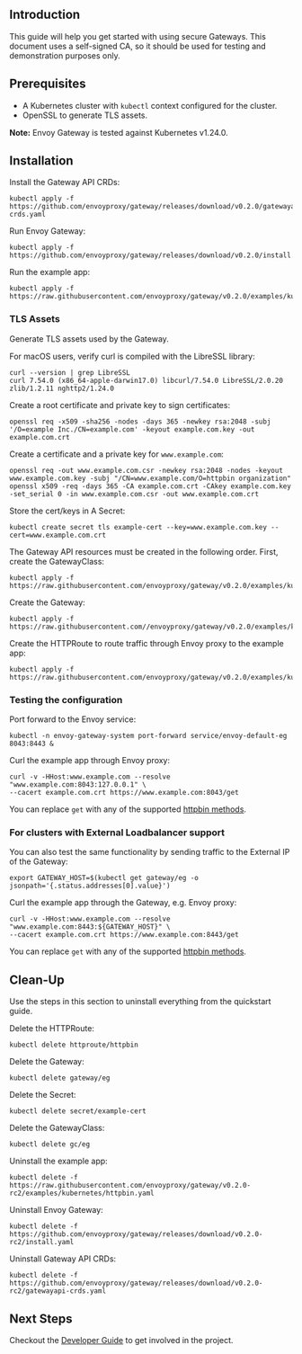 ## Introduction
This guide will help you get started with using secure Gateways. This document uses a self-signed CA, so it should be
used for testing and demonstration purposes only.

## Prerequisites
- A Kubernetes cluster with `kubectl` context configured for the cluster.
- OpenSSL to generate TLS assets.

__Note:__ Envoy Gateway is tested against Kubernetes v1.24.0.

## Installation
Install the Gateway API CRDs:
```shell
kubectl apply -f https://github.com/envoyproxy/gateway/releases/download/v0.2.0/gatewayapi-crds.yaml
```

Run Envoy Gateway:
```shell
kubectl apply -f https://github.com/envoyproxy/gateway/releases/download/v0.2.0/install.yaml
```

Run the example app:
```shell
kubectl apply -f https://raw.githubusercontent.com/envoyproxy/gateway/v0.2.0/examples/kubernetes/httpbin.yaml
```

### TLS Assets

Generate TLS assets used by the Gateway.

For macOS users, verify curl is compiled with the LibreSSL library:
```shell
curl --version | grep LibreSSL
curl 7.54.0 (x86_64-apple-darwin17.0) libcurl/7.54.0 LibreSSL/2.0.20 zlib/1.2.11 nghttp2/1.24.0
```

Create a root certificate and private key to sign certificates:
```shell
openssl req -x509 -sha256 -nodes -days 365 -newkey rsa:2048 -subj '/O=example Inc./CN=example.com' -keyout example.com.key -out example.com.crt
```

Create a certificate and a private key for `www.example.com`:
```shell
openssl req -out www.example.com.csr -newkey rsa:2048 -nodes -keyout www.example.com.key -subj "/CN=www.example.com/O=httpbin organization"
openssl x509 -req -days 365 -CA example.com.crt -CAkey example.com.key -set_serial 0 -in www.example.com.csr -out www.example.com.crt
```

Store the cert/keys in A Secret:
```shell
kubectl create secret tls example-cert --key=www.example.com.key --cert=www.example.com.crt
```

The Gateway API resources must be created in the following order. First, create the GatewayClass:
```shell
kubectl apply -f https://raw.githubusercontent.com/envoyproxy/gateway/v0.2.0/examples/kubernetes/gatewayclass.yaml
```

Create the Gateway:
```shell
kubectl apply -f https://raw.githubusercontent.com//envoyproxy/gateway/v0.2.0/examples/kubernetes/gateway.yaml
```

Create the HTTPRoute to route traffic through Envoy proxy to the example app:
```shell
kubectl apply -f https://raw.githubusercontent.com/envoyproxy/gateway/v0.2.0/examples/kubernetes/httproute.yaml
```

### Testing the configuration
Port forward to the Envoy service:
```shell
kubectl -n envoy-gateway-system port-forward service/envoy-default-eg 8043:8443 &
```

Curl the example app through Envoy proxy:
```shell
curl -v -HHost:www.example.com --resolve "www.example.com:8043:127.0.0.1" \
--cacert example.com.crt https://www.example.com:8043/get
```
You can replace `get` with any of the supported [httpbin methods][httpbin_methods].

### For clusters with External Loadbalancer support
You can also test the same functionality by sending traffic to the External IP of the Gateway:
```shell
export GATEWAY_HOST=$(kubectl get gateway/eg -o jsonpath='{.status.addresses[0].value}')
```

Curl the example app through the Gateway, e.g. Envoy proxy:
```shell
curl -v -HHost:www.example.com --resolve "www.example.com:8443:${GATEWAY_HOST}" \
--cacert example.com.crt https://www.example.com:8443/get
```
You can replace `get` with any of the supported [httpbin methods][httpbin_methods].

## Clean-Up
Use the steps in this section to uninstall everything from the quickstart guide.

Delete the HTTPRoute:
```shell
kubectl delete httproute/httpbin
```

Delete the Gateway:
```shell
kubectl delete gateway/eg
```

Delete the Secret:
```shell
kubectl delete secret/example-cert
```

Delete the GatewayClass:
```shell
kubectl delete gc/eg
```

Uninstall the example app:
```shell
kubectl delete -f https://raw.githubusercontent.com/envoyproxy/gateway/v0.2.0-rc2/examples/kubernetes/httpbin.yaml
```

Uninstall Envoy Gateway:
```shell
kubectl delete -f https://github.com/envoyproxy/gateway/releases/download/v0.2.0-rc2/install.yaml
```

Uninstall Gateway API CRDs:
```shell
kubectl delete -f https://github.com/envoyproxy/gateway/releases/download/v0.2.0-rc2/gatewayapi-crds.yaml
```

## Next Steps
Checkout the [Developer Guide](../../DEVELOPER.md) to get involved in the project.

[kind]: https://kind.sigs.k8s.io/
[httpbin_methods]: https://httpbin.org/#/HTTP_Methods

